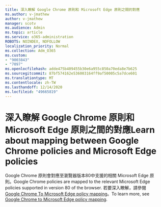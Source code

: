 ```yaml
---
title: 深入瞭解 Google Chrome 原則和 Microsoft Edge 原則之間的對應
ms.author: v-jmathew
author: v-jmathew
manager: scotv
ms.audience: Admin
ms.topic: article
ms.service: o365-administration
ROBOTS: NOINDEX, NOFOLLOW
localization_priority: Normal
ms.collection: Adm_O365
ms.custom:
- "9003843"
- "7097"
ms.openlocfilehash: adde475b409455b30e6a955c850a70eda8e7b625
ms.sourcegitcommit: 87bf574162e536003164ff9af50005c5a7dce601
ms.translationtype: MT
ms.contentlocale: zh-TW
ms.lasthandoff: 12/14/2020
ms.locfileid: "49665819"
---
```

# <a name="learn-about-mapping-between-google-chrome-policies-and-microsoft-edge-policies"></a><span data-ttu-id="3b490-102">深入瞭解 Google Chrome 原則和 Microsoft Edge 原則之間的對應</span><span class="sxs-lookup"><span data-stu-id="3b490-102">Learn about mapping between Google Chrome policies and Microsoft Edge policies</span></span>

<span data-ttu-id="3b490-103">Google Chrome 原則會對應至瀏覽器版本80中支援的相關 Microsoft Edge 原則。</span><span class="sxs-lookup"><span data-stu-id="3b490-103">Google Chrome policies are mapped to the relevant Microsoft Edge policies supported in version 80 of the browser.</span></span> <span data-ttu-id="3b490-104">若要深入瞭解，請參閱 [Google Chrome To Microsoft Edge policy mapping](https://go.microsoft.com/fwlink/?linkid=2141933)。</span><span class="sxs-lookup"><span data-stu-id="3b490-104">To learn more, see [Google Chrome to Microsoft Edge policy mapping](https://go.microsoft.com/fwlink/?linkid=2141933).</span></span>
